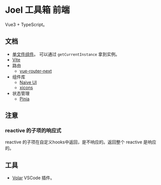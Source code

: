 # Joel 工具箱 前端
Vue3 + TypeScript。

## 文档
* [单文件组件](https://v3.cn.vuejs.org/api/sfc-script-setup.html)。 可以通过 `getCurrentInstance` 拿到实例。
* [Vite](https://cn.vitejs.dev/config/)
* 路由
  * [vue-router-next](https://next.router.vuejs.org/zh/index.html)
* 组件库
  * [Naive UI](https://www.naiveui.com/zh-CN/os-theme)
  * [xicons](https://www.xicons.org/#/)
* 状态管理
  * [Pinia](https://pinia.esm.dev/)

## 注意
### reactive 的子项的响应式
reactive 的子项在自定义hooks中返回，是不响应的。返回整个 reactive 是响应的。

## 工具
- [Volar](https://marketplace.visualstudio.com/items?itemName=johnsoncodehk.volar) VSCode 插件。
